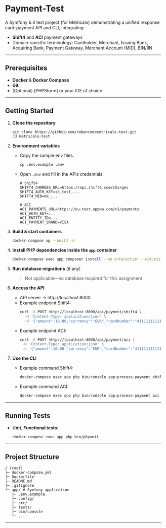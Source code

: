 # Payment-Test

A Symfony 6.4 test project (for Metricalo) demonstrating a unified response card-payment API and CLI, integrating:

- **Shift4** and **ACI** payment gateways
- Domain-specific terminology: Cardholder, Merchant, Issuing Bank, Acquiring Bank, Payment Gateway, Merchant Account (MID), BIN/IIN

---

## Prerequisites

- **Docker** & **Docker Compose**
- **Git**
- (Optional) [PHPStorm] or your IDE of choice

---

## Getting Started

1. **Clone the repository**
   ```bash
   git clone https://github.com/robencom/metricalo-test.git
   cd metricalo-test
   ```

2. **Environment variables**
   - Copy the sample env files:
     ```bash
     cp .env.example .env
     ```
   - Open `.env` and fill in the APIs credentials:
     ```dotenv
     # Shift4
     SHIFT4_CHARGES_URL=https://api.shift4.com/charges
     SHIFT4_AUTH_KEY=sk_test_...
     SHIFT4_MID=ma_...

     # ACI
     ACI_PAYMENTS_URL=https://eu-test.oppwa.com/v1/payments
     ACI_AUTH_KEY=...
     ACI_ENTITY_ID=...
     ACI_PAYMENT_BRAND=VISA
     ```

3. **Build & start containers**
   ```bash
   docker-compose up --build -d
   ```

4. **Install PHP dependencies inside the `app` container**
   ```bash
   docker-compose exec app composer install --no-interaction --optimize-autoloader
   ```

5. **Run database migrations** (if any)
   > Not applicable—no database required for this assignment

6. **Access the API**
   - API server → http://localhost:8000
   - Example endpoint Shift4:
     ```bash
     curl -X POST http://localhost:8000/api/payment/shift4 \
       -H 'Content-Type: application/json' \
       -d '{"amount":10.00,"currency":"EUR","cardNumber":"4111111111111111","cardExpMonth":12,"cardExpYear":2027,"cardCvv":"123"}'
     ```
   - Example endpoint ACI:
     ```bash
     curl -X POST http://localhost:8000/api/payment/aci \
      -H 'Content-Type: application/json' \
      -d '{"amount":10.00,"currency":"EUR","cardNumber":"4111111111111111","cardExpMonth":12,"cardExpYear":2027,"cardCvv":"123","cardHolderName":"Jane Jones"}'
     ```

7. **Use the CLI**
   - Example command Shift4:
      ```bash
      docker-compose exec app php bin/console app:process-payment shift4 1000 EUR 4111111111111111 12 2027 123
      ```
   - Example command ACI:
      ```bash
      docker-compose exec app php bin/console app:process-payment aci 1000 EUR 4111111111111111 12 2027 123 --cardHolderName="Jane Jones"
      ```
---

## Running Tests

- **Unit, Functional tests**:
  ```bash
  docker-compose exec app php bin/phpunit
  ```

---

## Project Structure

```
/ (root)
├─ docker-compose.yml
├─ Dockerfile
├─ README.md
├─ .gitignore
└─ app/ # Symfony application
   ├─ .env.example
   ├─ config/
   ├─ src/
   ├─ tests/
   ├─ bin/console
   └─ ...
```

---

